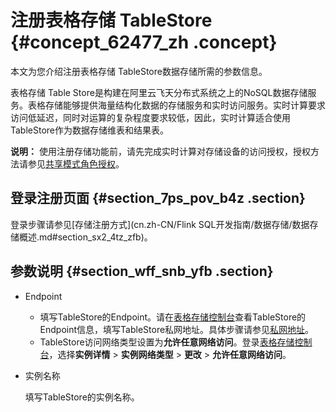 # 注册表格存储 TableStore {#concept_62477_zh .concept}

本文为您介绍注册表格存储 TableStore数据存储所需的参数信息。

表格存储 Table Store是构建在阿里云飞天分布式系统之上的NoSQL数据存储服务。表格存储能够提供海量结构化数据的存储服务和实时访问服务。实时计算要求访问低延迟，同时对运算的复杂程度要求较低，因此，实时计算适合使用TableStore作为数据存储维表和结果表。

**说明：** 使用注册存储功能前，请先完成实时计算对存储设备的访问授权，授权方法请参见[共享模式角色授权](../../../../cn.zh-CN/准备工作/共享模式角色授权.md#)。

## 登录注册页面 {#section_7ps_pov_b4z .section}

登录步骤请参见[存储注册方式](cn.zh-CN/Flink SQL开发指南/数据存储/数据存储概述.md#section_sx2_4tz_zfb)。

## 参数说明 {#section_wff_snb_yfb .section}

-   Endpoint
    -   填写TableStore的Endpoint。请在[表格存储控制台](https://ots.console.aliyun.com)查看TableStore的Endpoint信息，填写TableStore私网地址。具体步骤请参见[私网地址](../../../../cn.zh-CN/开发指南/基础概念/服务地址.md#section_c7o_v0k_41k)。
    -   TableStore访问网络类型设置为**允许任意网络访问**。登录[表格存储控制台](https://ots.console.aliyun.com/)，选择**实例详情** \> **实例网络类型** \> **更改** \> **允许任意网络访问**。
-   实例名称

    填写TableStore的实例名称。


